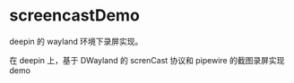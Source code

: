 # screencastDemo

deepin 的 wayland 环境下录屏实现。

在 deepin 上，基于 DWayland 的 screnCast 协议和  pipewire 的截图录屏实现 demo
